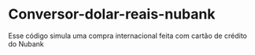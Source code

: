 # Conversor-dolar-reais-nubank
Esse código simula uma compra internacional feita com cartão de crédito do Nubank
